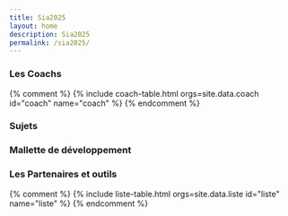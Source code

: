 ```yaml
---
title: Sia2025
layout: home
description: Sia2025
permalink: /sia2025/
---
```


<section id="coach" class="bg-gray-light">
  <div class="container-lg p-responsive py-5 py-md-6 text-center">
    <h3 class="alt-h2 mb-4">Les Coachs</h3>
    <div class="coach-grid" id="coach-grid">
      {% comment %}
      {% include coach-table.html orgs=site.data.coach id="coach" name="coach" %}
      {% endcomment %}
    </div>
  </div>
</section>

<section id="sujets" class="bg-gray-light">
  <div class="container-lg p-responsive py-5 py-md-6 text-center">
    <h3 class="alt-h2 mb-4">Sujets</h3>
    <div class="sujets-content">
      <!-- Contenu pour Sujets -->
    </div>
  </div>
</section>

<section id="mallette-developpement" class="bg-gray-light">
  <div class="container-lg p-responsive py-5 py-md-6 text-center">
    <h3 class="alt-h2 mb-4">Mallette de développement</h3>
    <div class="mallette-developpement-content">
      <!-- Contenu pour Mallette de développement -->
    </div>
  </div>
</section>

<section id="outils" class="bg-gray-light">
  <div class="container-lg p-responsive py-5 py-md-6 text-center">
    <h3 class="alt-h2 mb-4">Les Partenaires et outils</h3>
    <div class="outils-grid" id="outils-grid">
      {% comment %}
      {% include liste-table.html orgs=site.data.liste id="liste" name="liste" %}
      {% endcomment %}
    </div>
  </div>
</section>

